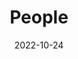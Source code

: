 ---
title: People
date: 2022-10-24

type: landing

sections:
  - block: people
    content:
      title: Meet the Board
      # Choose which groups/teams of users to display.
      #   Edit `user_groups` in each user's profile to add them to one or more of these groups.
      user_groups:
          - 2024-2025
          - President
          - Secretary
          - Website Manager
          # - Administration
          # - Visitors
          # - Alumni
      sort_by: Params.last_name
      sort_ascending: true
    design:
      show_interests: false
      show_role: true
      show_social: false
      show_avatar: false
---